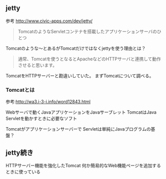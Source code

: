## jetty

参考
http://www.civic-apps.com/dev/jetty/

> TomcatのようなServletコンテナを搭載したアプリケーションサーバのひとつ

Tomcatのような～とあるがTomcatだけではなくjettyを使う理由とは？

> 通常、Tomcatを使うとなるとApacheなどのHTTPサーバと連携して動作させると思います。

TomcatをHTTPサーバーと勘違いしていた。
まずTomcatについて調べる。

### Tomcatとは

参考:http://wa3.i-3-i.info/word12843.html

Webサーバで動くJavaアプリケーションをJavaサーブレット
TomcatはJava Servletを動かすときに必要なソフト

Tomcatがアプリケーションサーバーで
Servletは単純にJavaプログラムの基盤？

## jetty続き

HTTPサーバー機能を強化したTomcat
何か簡易的なWeb機能ページを追加するときに使っている
